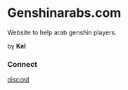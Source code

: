 # Genshinarabs.com

Website to help arab genshin players.

by
**Kel**

### Connect

[discord](https://discord.gg/genshin4arab)
